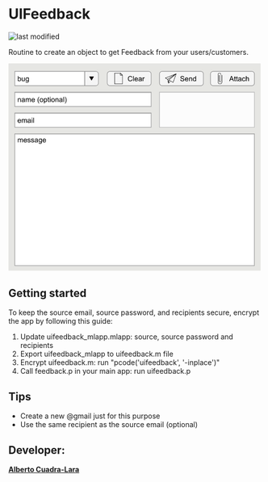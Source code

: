 # UIFeedback
![last modified](https://img.shields.io/github/last-commit/AlbertoCuadra/UIFeedback)

Routine to create an object to get Feedback from your users/customers.


<p align="left">
    <img src="https://github.com/AlbertoCuadra/UIFeedback/blob/master/images/snapshot.svg" width="500">
</p>

## Getting started

To keep the source email, source password, and recipients secure, encrypt the app by following this guide:

1. Update uifeedback_mlapp.mlapp: source, source password and recipients 
2. Export uifeedback_mlapp to uifeedback.m file
3. Encrypt uifeedback.m: run "pcode('uifeedback', '-inplace')"
4. Call feedback.p in your main app: run uifeedback.p

## Tips
- Create a new @gmail just for this purpose
- Use the same recipient as the source email (optional)

## Developer:
**[Alberto Cuadra-Lara](https://acuadralara.com/)**
